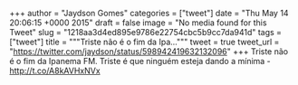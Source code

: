 
+++
author = "Jaydson Gomes"
categories = ["tweet"]
date = "Thu May 14 20:06:15 +0000 2015"
draft = false
image = "No media found for this Tweet"
slug = "1218aa3d4ed895e9786e22754cbc5b9cc7da941d"
tags = ["tweet"]
title = """Triste não é o fim da Ipa..."""
tweet = true
tweet_url = "https://twitter.com/jaydson/status/598942419632132096"
+++
Triste não é o fim da Ipanema FM. Triste é que ninguém esteja dando a mínima - http://t.co/A8kAVHxNVx
